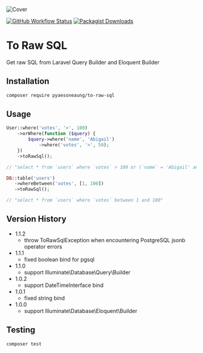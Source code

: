 ![Cover](https://ik.imagekit.io/pyaesoneaung/github/to-raw-sql/cover.png?updatedAt=1687412017963)

[![GitHub Workflow Status](https://img.shields.io/github/actions/workflow/status/PyaeSoneAungRgn/to-raw-sql/run-tests.yml?branch=main&label=test)](https://github.com/PyaeSoneAungRgn/to-raw-sql/actions/workflows/run-tests.yml)
[![Packagist Downloads](https://img.shields.io/packagist/dt/pyaesoneaung/to-raw-sql)](https://packagist.org/packages/pyaesoneaung/to-raw-sql)

# To Raw SQL

Get raw SQL from Laravel Query Builder and Eloquent Builder

## Installation

```bash
composer require pyaesoneaung/to-raw-sql
```

## Usage

```php
User::where('votes', '>', 100)
    ->orWhere(function ($query) {
        $query->where('name', 'Abigail')
            ->where('votes', '>', 50);
    })
    ->toRawSql();

// "select * from `users` where `votes` > 100 or (`name` = 'Abigail' and `votes` > 50)"
```

```php
DB::table('users')
   ->whereBetween('votes', [1, 100])
   ->toRawSql();

// "select * from `users` where `votes` between 1 and 100"
``` 

## Version History

- 1.1.2
  - throw ToRawSqlException when encountering PostgreSQL jsonb operator errors 
- 1.1.1
  - fixed boolean bind for pgsql
- 1.1.0
  - support Illuminate\Database\Query\Builder
- 1.0.2
  - support DateTimeInterface bind
- 1.0.1
  - fixed string bind
- 1.0.0
  - support Illuminate\Database\Eloquent\Builder

## Testing

```bash
composer test
```

